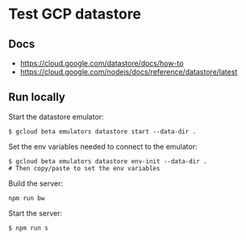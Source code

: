 # Test GCP datastore

## Docs

- https://cloud.google.com/datastore/docs/how-to
- https://cloud.google.com/nodejs/docs/reference/datastore/latest

## Run locally

Start the datastore emulator:

```
$ gcloud beta emulators datastore start --data-dir .
```

Set the env variables needed to connect to the emulator:

```
$ gcloud beta emulators datastore env-init --data-dir .
# Then copy/paste to set the env variables
```

Build the server:

```
npm run bw
```

Start the server:

```
$ npm run s
```
